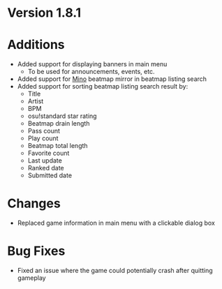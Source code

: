 Version 1.8.1
=============

# Additions

- Added support for displaying banners in main menu
  - To be used for announcements, events, etc.
- Added support for [Mino](https://catboy.best/) beatmap mirror in beatmap listing search
- Added support for sorting beatmap listing search result by:
  - Title
  - Artist
  - BPM
  - osu!standard star rating
  - Beatmap drain length
  - Pass count
  - Play count
  - Beatmap total length
  - Favorite count
  - Last update
  - Ranked date
  - Submitted date

# Changes

- Replaced game information in main menu with a clickable dialog box

# Bug Fixes

- Fixed an issue where the game could potentially crash after quitting gameplay